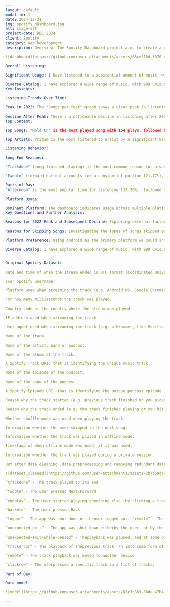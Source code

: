 ```yaml
---
layout: default
modal-id: 1
date: 2024-12-31
img: spotify_dashboard.jpg
alt: image-alt
project-date: DEC 2024
client: Spotify
category: Web Development
description: Overview: The Spotify Dashboard project aims to create a dynamic and interactive user interface for displaying my personalized Spotify data for the last 6 years(2019-2025). The dashboard pulls information from my Spotify data(JSON files) to showcase real-time user statistics such as top tracks, favorite artists, listening history, song end reason and in which part of the day I listened the most. The interface is designed to provide a user-friendly experience while offering in-depth insights into my music preferences and activity.

![dashboard](https://github.com/user-attachments/assets/88cef16d-5370-4a5d-893d-687905a657f5)

Overall Listening:

Significant Usage: I have listened to a substantial amount of music, with 23.51K total songs played and 48.38K total minutes (approximately 806 hours).

Diverse Catalog: I have explored a wide range of music, with 989 unique artists, 2134 unique songs, and 1936 unique albums. This suggests a broad taste in music.
Key Insights:

Listening Trends Over Time:

Peak in 2022: The "Songs per Year" graph shows a clear peak in listening activity in 2022. This could be due to various factors like more free time, specific events, or simply a period of heightened music discovery.

Decline After Peak: There's a noticeable decline in listening after 2022, though there's a slight uptick towards 2024.
Top Content:

Top Songs: "Hold On" is the most played song with 154 plays, followed by "Can't Let You Go" (122 plays). This highlights my favorite tracks.

Top Artists: Pritam is the most listened-to artist by a significant margin (756 plays), followed by Amit Trivedi (641 plays) and Justin Bieber (533 plays). This suggests a strong preference for these artists.

Listening Behavior:

Song End Reasons:

"Trackdone" (song finished playing) is the most common reason for a song ending (40.94%), which is normal.

"Fwdbtn" (forward button) accounts for a substantial portion (21.77%), "Endplay" (I played another song) makes up 20.68%. and "Backbtn" (backward button) accounts for (6.91%)and indicating that I frequently skips songs. This could mean I may be exploring new music, not enjoying certain parts of songs, or using playlists with some unwanted tracks.

Parts of Day:
"Afternoon" is the most popular time for listening (37.20%), followed by "Morning" (26.08%). This suggests that I listens to music during the day, likely during work, study, or commuting.

Platform Usage:

Dominant Platform: The dashboard indicates usage across multiple platforms (Android, Webplayer, Windows) with Android being the dominant platform, followed by Windows and webplayer.
Key Questions and Further Analysis:

Reasons for 2022 Peak and Subsequent Decline: Exploring external factors or changes in the my life during these periods could provide valuable insights.

Reasons for Skipping Songs: Investigating the types of songs skipped or the context in which I skipped could reveal more about my taste and listening habits

Platform Preference: Using Android as the primary platform we could inform platform-specific optimizations or recommendations.

Diverse Catalog: I have explored a wide range of music, with 989 unique artists, 2134 unique songs, and 1936 unique albums. This suggests a broad taste in music.


Original Spotify Dataset:

Date and time of when the stream ended in UTC format (Coordinated Universal Time zone).

Your Spotify username.

Platform used when streaming the track (e.g. Android OS, Google Chromecast).

For how many milliseconds the track was played.

Country code of the country where the stream was played.

IP address used when streaming the track.

User agent used when streaming the track (e.g. a browser, like Mozilla Firefox, or Safari).

Name of the track.

Name of the artist, band or podcast.

Name of the album of the track.

A Spotify Track URI, that is identifying the unique music track.

Name of the episode of the podcast.

Name of the show of the podcast.

A Spotify Episode URI, that is identifying the unique podcast episode.

Reason why the track started (e.g. previous track finished or you picked it from the playlist).

Reason why the track ended (e.g. the track finished playing or you hit the next button).

Whether shuffle mode was used when playing the track.

Information whether the user skipped to the next song.

Information whether the track was played in offline mode.

Timestamp of when offline mode was used, if it was used.

Information whether the track was played during a private session.

But after data cleaning ,data preprocessing and removing redundant data:undefinedReason End :

![dataset_cleaned](https://github.com/user-attachments/assets/2b7d59db-677a-45c9-82b2-0096381cd241)

“trackdone” - The track played to its end

“fwdbtn” - The user pressed Next/Forward

“endplay” - The user started playing something else (by clicking a track or Play/Shuffle buttonor similar)

“backbtn” - The user pressed Back

“logout” - The app was shut down or theuser logged out. “remote” - The track playback was moved to another device.

“unexpected-exit” - The app was shut down eitherby the user, or by the operating system, or it crashed.

“unexpected-exit-while-paused” - Theplayback was paused, and at some point after that, the app was shut down either by the user,or by the operating system, or it crashed.

“trackerror” - The playback of theprevious track ran into some form of error, and this was the next track to play

“remote” - The track playback was moved to another device

“clickrow” - The userpressed a specific track in a list of tracks.

Part of Day:

Data model:

![model](https://github.com/user-attachments/assets/02c3c863-86de-47b4-a36c-1f8c34eef07c)

---
```

